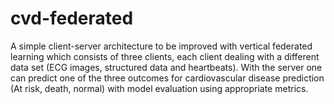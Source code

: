 # cvd-federated

A simple client-server architecture to be improved with vertical federated learning which consists of three clients, each client dealing with a different data set (ECG images, structured data and heartbeats). With the server one can predict one of the three outcomes for cardiovascular disease prediction (At risk, death, normal) with model evaluation using appropriate metrics. 

